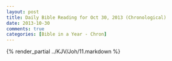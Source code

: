 ```yaml
---
layout: post
title: Daily Bible Reading for Oct 30, 2013 (Chronological)
date: 2013-10-30
comments: true
categories: [Bible in a Year - Chron]
---
```

{% render_partial ../KJV/Joh/11.markdown %}
